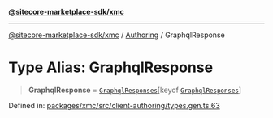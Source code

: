 [**@sitecore-marketplace-sdk/xmc**](../../../../README.md)

***

[@sitecore-marketplace-sdk/xmc](../../../../README.md) / [Authoring](../README.md) / GraphqlResponse

# Type Alias: GraphqlResponse

> **GraphqlResponse** = [`GraphqlResponses`](GraphqlResponses.md)\[keyof [`GraphqlResponses`](GraphqlResponses.md)\]

Defined in: [packages/xmc/src/client-authoring/types.gen.ts:63](https://github.com/Sitecore/marketplace-sdk/blob/893df143248e67d8c66e942a96045542130259a0/packages/xmc/src/client-authoring/types.gen.ts#L63)
